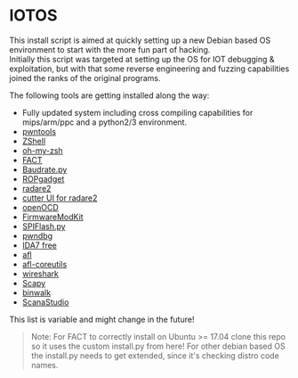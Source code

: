 # IOTOS
This install script is aimed at quickly setting up a new Debian based OS environment to start with the more fun part of hacking.  
Initially this script was targeted at setting up the OS for IOT debugging & exploitation, but with that some reverse engineering and fuzzing capabilities joined the ranks of the original programs.  

The following tools are getting installed along the way:

* Fully updated system including cross compiling capabilities for mips/arm/ppc and a python2/3 environment.  
* [pwntools](https://github.com/Gallopsled/pwntools)  
* [ZShell](https://www.zsh.org/)  
* [oh-my-zsh](http://ohmyz.sh/)  
* [FACT](https://github.com/fkie-cad/FACT_core)  
* [Baudrate.py](https://github.com/devttys0/baudrate)  
* [ROPgadget](https://github.com/JonathanSalwan/ROPgadget)  
* [radare2](https://github.com/radare/radare2)
* [cutter UI for radare2](https://github.com/radareorg/cutter)  
* [openOCD](http://openocd.org/)
* [FirmwareModKit](https://github.com/rampageX/firmware-mod-kit)
* [SPIFlash.py](https://github.com/eblot/pyspiflash)  
* [pwndbg](https://github.com/pwndbg/pwndbg.git)  
* [IDA7 free](https://out7.hex-rays.com/files/)
* [afl](http://lcamtuf.coredump.cx/afl)  
* [afl-coreutils](https://github.com/rc0r/afl-utils)  
* [wireshark](https://www.wireshark.org/)  
* [Scapy](https://scapy.net/)  
* [binwalk](https://github.com/ReFirmLabs/binwalk)  
* [ScanaStudio](https://cdn.ikalogic.com/dist/scanastudio/)

This list is variable and might change in the future! 

> Note: For FACT to correctly install on Ubuntu >= 17.04 clone this repo so it uses the custom install.py from here! For other debian based OS the install.py needs to get extended, since it's checking distro code names.  


